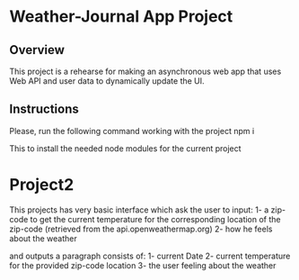 # Weather-Journal App Project

## Overview
This project is a rehearse for making an asynchronous web app that uses Web API and user data to dynamically update the UI. 

## Instructions
Please, run the following command working with the project
npm i 

This to install the needed node modules for the current project

# Project2

This projects has very basic interface which ask the user to input:
1- a zip-code to get the current temperature for the corresponding location of the zip-code (retrieved from the api.openweathermap.org)
2- how  he feels about the weather

and outputs a paragraph consists of:
1- current Date
2- current temperature for the provided zip-code location
3- the user feeling about the weather
